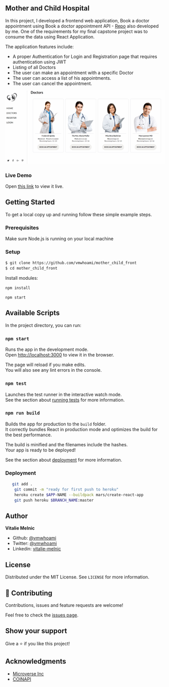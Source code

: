 ## Mother and Child Hospital

In this project, I developed a frontend web application, Book a doctor appointment using Book a doctor appointment API - [Repo](https://github.com/vmwhoami/mother_child_api) also developed by me. One of the requirements for my final capstone project was to consume the data using React Application.

The application features include:

- A proper Authentication for Login and Registration page that requires authentication using JWT
- Listing of all Doctors
- The user can make an appointment with a specific Doctor
- The user can access a list of his appointments.
- The user can cancel the appointment.

![screenshot](./mother_child.gif)

### Live Demo

Open [this link](https://mother-child.netlify.app/) to view it live.

## Getting Started

To get a local copy up and running follow these simple example steps.

### Prerequisites

Make sure Node.js is running on your local machine

### Setup

```bash
$ git clone https://github.com/vmwhoami/mother_child_front
$ cd mother_child_front
```

Install modules:

```
npm install
```

```
npm start
```

## Available Scripts

In the project directory, you can run:

### `npm start`

Runs the app in the development mode.\
Open [http://localhost:3000](http://localhost:3000) to view it in the browser.

The page will reload if you make edits.\
You will also see any lint errors in the console.

### `npm test`

Launches the test runner in the interactive watch mode.\
See the section about [running tests](https://facebook.github.io/create-react-app/docs/running-tests) for more information.

### `npm run build`

Builds the app for production to the `build` folder.\
It correctly bundles React in production mode and optimizes the build for the best performance.

The build is minified and the filenames include the hashes.\
Your app is ready to be deployed!

See the section about [deployment](https://facebook.github.io/create-react-app/docs/deployment) for more information.

### Deployment

```bash
   git add .
    git commit -m "ready for first push to heroku"
    heroku create $APP-NAME --buildpack mars/create-react-app
    git push heroku $BRANCH_NAME:master
```

## Author

**Vitalie Melnic**

- Github: [@vmwhoami](https://github.com/vmwhoami/)
- Twitter: [@vmwhoami](https://twitter.com/vmwhoami)
- Linkedin: [vitalie-melnic](https://www.linkedin.com/in/vitalie-melnic/)

## License

Distributed under the MIT License. See `LICENSE` for more information.

## 🤝 Contributing

Contributions, issues and feature requests are welcome!

Feel free to check the [issues page](https://github.com/vmwhoami/mother_child_front/issues).

## Show your support

Give a ⭐️ if you like this project!

## Acknowledgments

- [Microverse Inc](https://www.microverse.org/)
- [COINAPI](https://www.coinapi.io/)
